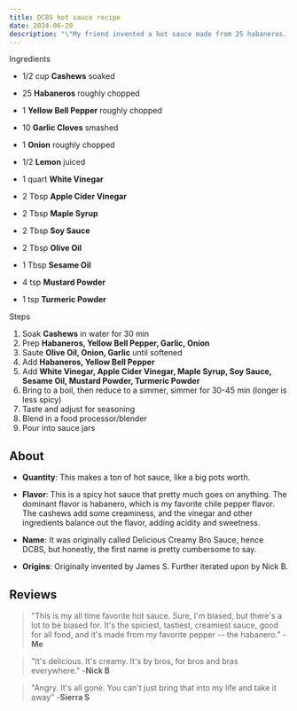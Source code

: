 ```yaml
---
title: DCBS hot sauce recipe
date: 2024-06-20
description: "\"My friend invented a hot sauce made from 25 habaneros. It's delicious, creamy, and full of brah.\""
---
```


Ingredients
- 1/2 cup **Cashews** soaked
- 25 **Habaneros** roughly chopped
- 1 **Yellow Bell Pepper** roughly chopped
- 10 **Garlic Cloves** smashed
- 1 **Onion** roughly chopped
- 1/2 **Lemon** juiced

- 1 quart **White Vinegar**
- 2 Tbsp **Apple Cider Vinegar**
- 2 Tbsp **Maple Syrup**
- 2 Tbsp **Soy Sauce**
- 2 Tbsp **Olive Oil**
- 1 Tbsp **Sesame Oil**
- 4 tsp **Mustard Powder**
- 1 tsp **Turmeric Powder**

Steps
1. Soak **Cashews** in water for 30 min
2. Prep **Habaneros, Yellow Bell Pepper, Garlic, Onion**
4. Saute **Olive Oil, Onion, Garlic** until softened
5. Add **Habaneros, Yellow Bell Pepper**
6. Add **White Vinegar, Apple Cider Vinegar, Maple Syrup, Soy Sauce, Sesame Oil, Mustard Powder, Turmeric Powder**
7. Bring to a boil, then reduce to a simmer, simmer for 30-45 min (longer is less spicy)
8. Taste and adjust for seasoning
9. Blend in a food processor/blender
10. Pour into sauce jars

## About
- **Quantity**: This makes a ton of hot sauce, like a big pots worth.

- **Flavor**: This is a spicy hot sauce that pretty much goes on anything. The dominant flavor is habanero, which is my favorite chile pepper flavor. The cashews add some creaminess, and the vinegar and other ingredients balance out the flavor, adding acidity and sweetness.

- **Name**: It was originally called Delicious Creamy Bro Sauce, hence DCBS, but honestly, the first name is pretty cumbersome to say.

- **Origins**: Originally invented by James S. Further iterated upon by Nick B.

## Reviews
> "This is my all time favorite hot sauce. Sure, I'm biased, but there's a lot to be biased for. It's the spiciest, tastiest, creamiest sauce, good for all food, and it's made from my favorite pepper -- the habanero." -**Me**

> "It's delicious. It's creamy. It's by bros, for bros and bras everywhere." -**Nick B**

> "Angry.
> It's all gone.
> You can't just bring that into my life and take it away" -**Sierra S**



